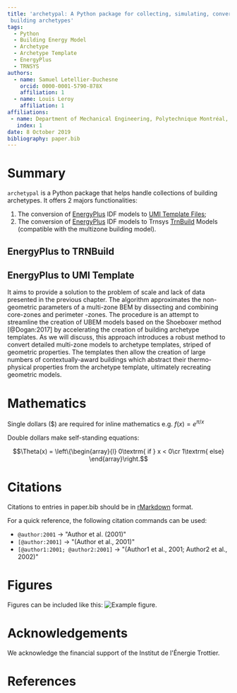 ```yaml
---
title: 'archetypal: A Python package for collecting, simulating, converting and analysing
 building archetypes'
tags:
  - Python
  - Building Energy Model
  - Archetype
  - Archetype Template
  - EnergyPlus
  - TRNSYS
authors:
  - name: Samuel Letellier-Duchesne
    orcid: 0000-0001-5790-878X
    affiliation: 1
  - name: Louis Leroy
    affiliation: 1
affiliations:
 - name: Department of Mechanical Engineering, Polytechnique Montréal, Montréal, Canada
   index: 1
date: 8 October 2019
bibliography: paper.bib
---
```


# Summary

`archetypal` is a Python package that helps handle collections of building archetypes. It
offers 2 majors functionalities:
1. The conversion of [EnergyPlus](https://energyplus.net) IDF models to [UMI Template
 Files](http://web.mit.edu/sustainabledesignlab/projects/umi/index.html);
2. The conversion of [EnergyPlus](https://energyplus.net) IDF models to
Trnsys [TrnBuild](http://www.trnsys.com/features/suite-of-tools.php) Models (compatible
with the multizone building model).

## EnergyPlus to TRNBuild

## EnergyPlus to UMI Template
It aims to provide a solution to the problem of
scale and lack of data presented in the previous chapter. The algorithm approximates the
non-geometric parameters of a multi-zone BEM by dissecting and combining core-zones and
perimeter -zones. The procedure is an attempt to streamline the creation of UBEM models
based on the Shoeboxer method [@Dogan:2017] by accelerating the creation of building
archetype templates. As we will discuss, this approach introduces a robust method to
convert detailed multi-zone models to archetype templates, striped of geometric
properties. The templates then allow the creation of large numbers of contextually-award
buildings which abstract their thermo-physical properties from the archetype template,
ultimately recreating geometric models.

# Mathematics

Single dollars ($) are required for inline mathematics e.g. $f(x) = e^{\pi/x}$

Double dollars make self-standing equations:

$$\Theta(x) = \left\{\begin{array}{l}
0\textrm{ if } x < 0\cr
1\textrm{ else}
\end{array}\right.$$


# Citations

Citations to entries in paper.bib should be in
[rMarkdown](http://rmarkdown.rstudio.com/authoring_bibliographies_and_citations.html)
format.

For a quick reference, the following citation commands can be used:
- `@author:2001`  ->  "Author et al. (2001)"
- `[@author:2001]` -> "(Author et al., 2001)"
- `[@author1:2001; @author2:2001]` -> "(Author1 et al., 2001; Author2 et al., 2002)"

# Figures

Figures can be included like this: ![Example figure.](../docs/images/20181211121922.png)

# Acknowledgements

We acknowledge the financial support of the Institut de l'Énergie Trottier.

# References